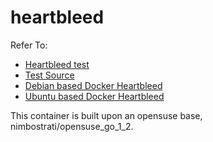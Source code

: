 heartbleed
===============

Refer To:

  - [Heartbleed test](https://filippo.io/Heartbleed/)
  - [Test Source](https://github.com/FiloSottile/Heartbleed)
  - [Debian based Docker Heartbleed](https://github.com/kasimon/docker-heartbleed)
  - [Ubuntu based Docker Heartbleed](https://index.docker.io/u/mazzolino/heartbleed-docker)


This container is built upon an opensuse base, nimbostrati/opensuse_go_1_2.

